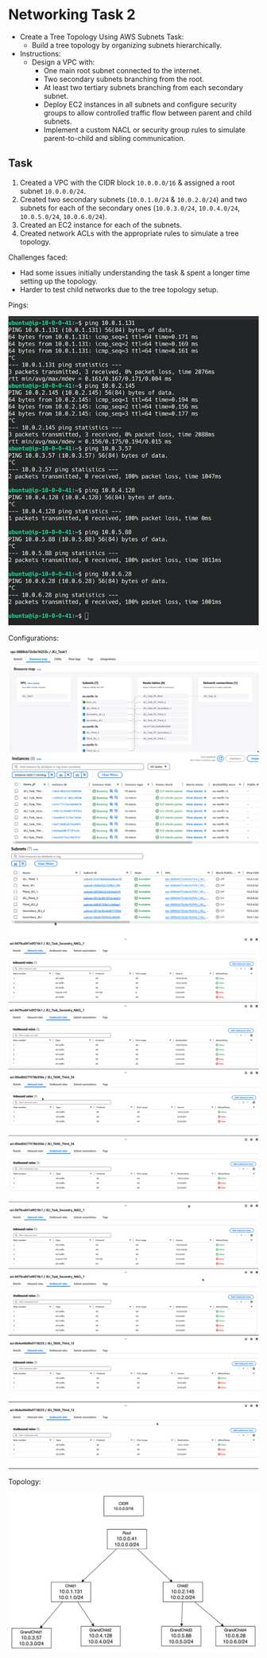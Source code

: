 # Networking Task 2
- Create a Tree Topology Using AWS Subnets
Task:
	- Build a tree topology by organizing subnets hierarchically.
- Instructions:
	- Design a VPC with:
 		- One main root subnet connected to the internet.
		- Two secondary subnets branching from the root.
		- At least two tertiary subnets branching from each secondary subnet.
		- Deploy EC2 instances in all subnets and configure security groups to allow controlled traffic flow between parent and child subnets.
		- Implement a custom NACL or security group rules to simulate parent-to-child and sibling communication.
 
## Task

1. Created a VPC with the CIDR block `10.0.0.0/16` & assigned a root subnet `10.0.0.0/24`.
2. Created two secondary subnets (`10.0.1.0/24` & `10.0.2.0/24`) and two subnets for each of the secondary ones (`10.0.3.0/24`, `10.0.4.0/24`, `10.0.5.0/24`, `10.0.6.0/24`).
3. Created an EC2 instance for each of the subnets.
5. Created network ACLs with the appropriate rules to simulate a tree topology.

Challenges faced:
- Had some issues initially understanding the task & spent a longer time setting up the topology.
- Harder to test child networks due to the tree topology setup.

Pings:

![image](./Task%20Screenshots/AWS_Parent_Child_Pings.png)

Configurations:

![image](./Task%20Screenshots/Resource_Map.png)
![image](./Task%20Screenshots/EC2_Instances.png)
![image](./Task%20Screenshots/Subnets.png)
![image](./Task%20Screenshots/NACL1.png)
![image](./Task%20Screenshots/NACL2.png)
![image](./Task%20Screenshots/NACL3.png)
![image](./Task%20Screenshots/NACL4.png)
![image](./Task%20Screenshots/NACL5.png)
![image](./Task%20Screenshots/NACL6.png)
![image](./Task%20Screenshots/NACL7.png)
![image](./Task%20Screenshots/NACL8.png)

Topology:

![image](./Task%20Screenshots/Topology.png)
